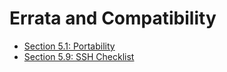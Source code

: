 Errata and Compatibility
========================

- [Section 5.1: Portability](5.1-portability.md)
- [Section 5.9: SSH Checklist](5.9-ssh-checklist.md)


